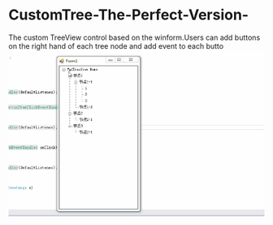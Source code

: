 # CustomTree-The-Perfect-Version-
The custom TreeView control based on the winform.Users can add buttons on the right hand of each tree node and add event to each butto
![The gif show the form of treeView](https://raw.githubusercontent.com/pengfeiw/Image/master/WpfTreeView.gif?token=AJBET7QADR4A26XYL55CQWC4X7FUQ)
